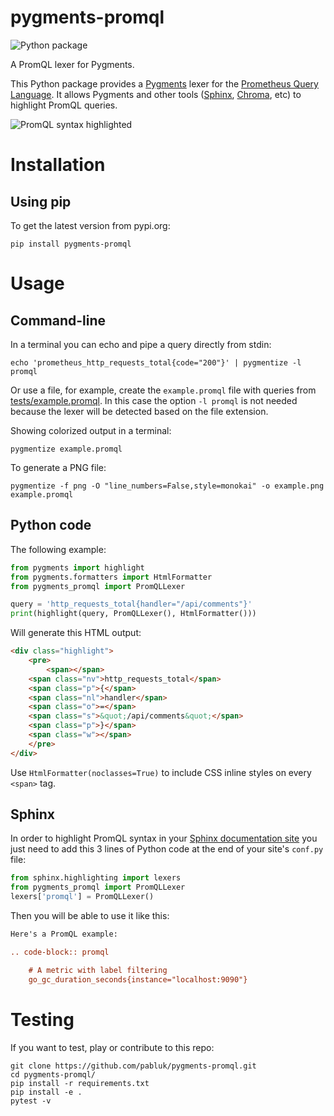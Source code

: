 # pygments-promql

![Python package](https://github.com/pabluk/pygments-promql/workflows/Python%20package/badge.svg)

A PromQL lexer for Pygments.

This Python package provides a [Pygments](https://pygments.org/) lexer for the [Prometheus Query Language](https://prometheus.io/docs/prometheus/latest/querying/basics/). It allows Pygments and other tools ([Sphinx](https://sphinx-doc.org/), [Chroma](https://github.com/alecthomas/chroma), etc) to highlight PromQL queries.

![PromQL syntax highlighted](https://raw.githubusercontent.com/pabluk/pygments-promql/master/tests/example.png)

# Installation

## Using pip

To get the latest version from pypi.org:

```console
pip install pygments-promql
```

# Usage

## Command-line

In a terminal you can echo and pipe a query directly from stdin:

```console
echo 'prometheus_http_requests_total{code="200"}' | pygmentize -l promql
```

Or use a file, for example, create the `example.promql` file with queries from
[tests/example.promql](https://github.com/pabluk/pygments-promql/blob/master/tests/example.promql).
In this case the option `-l promql` is not needed because the lexer will be
detected based on the file extension.

Showing colorized output in a terminal:

```console
pygmentize example.promql
```

To generate a PNG file:

```console
pygmentize -f png -O "line_numbers=False,style=monokai" -o example.png example.promql
```

## Python code

The following example:

```python
from pygments import highlight
from pygments.formatters import HtmlFormatter
from pygments_promql import PromQLLexer

query = 'http_requests_total{handler="/api/comments"}'
print(highlight(query, PromQLLexer(), HtmlFormatter()))
```

Will generate this HTML output:

```html
<div class="highlight">
    <pre>
        <span></span>
	<span class="nv">http_requests_total</span>
	<span class="p">{</span>
	<span class="nl">handler</span>
	<span class="o">=</span>
	<span class="s">&quot;/api/comments&quot;</span>
	<span class="p">}</span>
	<span class="w"></span>
    </pre>
</div>
```

Use `HtmlFormatter(noclasses=True)` to include CSS inline styles on every `<span>` tag.

## Sphinx

In order to highlight PromQL syntax in your [Sphinx documentation site](https://www.sphinx-doc.org/en/1.8/index.html)
you just need to add this 3 lines of Python code at the end of your site's `conf.py` file:

```python
from sphinx.highlighting import lexers
from pygments_promql import PromQLLexer
lexers['promql'] = PromQLLexer()
```

Then you will be able to use it like this:

```rst
Here's a PromQL example:

.. code-block:: promql

	# A metric with label filtering
	go_gc_duration_seconds{instance="localhost:9090"}

```

# Testing

If you want to test, play or contribute to this repo:

```console
git clone https://github.com/pabluk/pygments-promql.git
cd pygments-promql/
pip install -r requirements.txt
pip install -e .
pytest -v
```

